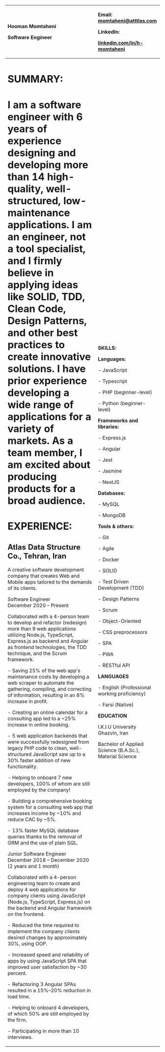 

|<p><a name="_x8fm1uorkbaw"></a>**Hooman Momtaheni**</p><p><a name="_ymi089liagec"></a>Software Engineer</p>|<p>Email: <momtaheni@atttlas.com></p><p>LinkedIn: </p><p>[linkedin.com/in/h-momtaheni](https://www.linkedin.com/in/h-momtaheni/)</p>|
| :- | :- |
|<p><h1><a name="_z0l8843a6956"></a>**SUMMARY:**</h1></p><p><h1>I am a software engineer with 6 years of experience designing and developing more than 14 high-quality, well-structured, low-maintenance applications. I am an engineer, not a tool specialist, and I firmly believe in applying ideas like SOLID, TDD, Clean Code, Design Patterns, and other best practices to create innovative solutions. I have prior experience developing a wide range of applications for a variety of markets. As a team member, I am excited about producing products for a broad audience. </h1></p><p><h1>**EXPERIENCE:** </h1></p><p><h2><a name="_rfgvkg2ifhfd"></a>**Atlas Data Structure Co.,** Tehran, Iran</h2></p><p>A creative software development company that creates Web and Mobile apps tailored to the demands of its clients. </p><p><a name="_knytkx7nk9iu"></a>Software Engineer<br>December 2020 – Present</p><p>Collaborated with a 4-person team to develop and refactor (redesign) more than 9 web applications utilizing Node.js, TypeScript, Express.js as backend and Angular as frontend technologies, the TDD technique, and the Scrum framework.</p><p>- Saving 25% of the web app's maintenance costs by developing a web scraper to automate the gathering, compiling, and correcting of information, resulting in an 8% increase in profit.</p><p>- Creating an online calendar for a consulting app led to a ~25% increase in online booking. </p><p>- 5 web application backends that were successfully redesigned from legacy PHP code to clean, well-structured JavaScript saw up to a 30% faster addition of new functionality.</p><p>- Helping to onboard 7 new developers, 100% of whom are still employed by the company!</p><p>- Building a comprehensive booking system for a consulting web app that increases income by ~10% and reduce CAC by ~5%.</p><p>- 13% faster MySQL database queries thanks to the removal of ORM and the use of plain SQL.</p><p>Junior Software Engineer<br>December 2018 – December 2020 (2 years and 1 month)</p><p>Collaborated with a 4-person engineering team to create and deploy 4 web applications for company clients using JavaScript (Node.js, TypeScript, Express.js) on the backend and Angular framework on the frontend.</p><p>- Reduced the time required to implement the company clients desired changes by approximately 30%, using OOP. </p><p>- Increased speed and reliability of apps by using JavaScript SPA <a name="_wj0puh61kxsr"></a>that improved user satisfaction by ~30 percent.</p><p>- Refactoring 3 Angular SPAs resulted in a 15%–20% reduction in load time.</p><p>- Helping to onboard 4 developers, of which 50% are still employed by the firm.</p><p>- Participating in more than 10 interviews. </p>|<p><a name="_ca0awj8022e2"></a>**SKILLS:**</p><p>**Languages:** </p><p>- JavaScript </p><p>- Typescript</p><p>- PHP (beginner-level)</p><p>- Python (beginner-level)</p><p>**Frameworks and libraries:** </p><p>- Express.js</p><p>- Angular </p><p>- Jest</p><p>- Jasmine</p><p>- NestJS</p><p>**Databases:** </p><p>- MySQL </p><p>- MongoDB</p><p>**Tools & others:** </p><p>- Git</p><p>- Agile</p><p>- Docker</p><p>- SOLID </p><p>- Test Driven Development (TDD) </p><p>- Design Patterns</p><p>- Scrum </p><p>- Object-Oriented</p><p>- CSS preprocessors </p><p>- SPA </p><p>- PWA</p><p>- RESTful API</p><p></p><p></p><p></p><p><a name="_cxxkes25b26"></a><a name="_p9fhcx4nps9s"></a>**LANGUAGES**</p><p>- English (Professional working proficiency)</p><p>- Farsi (Native)</p><p></p><p>**EDUCATION**</p><p>I.K.I.U University <br>Ghazvin, Iran</p><p>Bachelor of Applied Science (B.A.Sc.), Material Science</p><p></p>|
